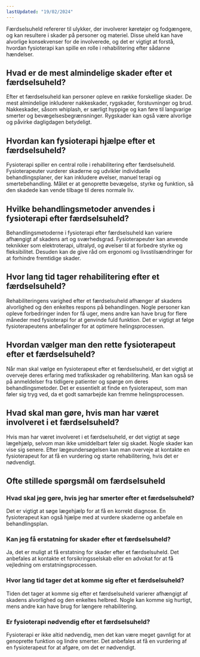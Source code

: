 ```yaml
---
lastUpdated: "19/02/2024"
---
```


Færdselsuheld refererer til ulykker, der involverer køretøjer og fodgængere, og kan resultere i skader på personer og materiel. Disse uheld kan have alvorlige konsekvenser for de involverede, og det er vigtigt at forstå, hvordan fysioterapi kan spille en rolle i rehabilitering efter sådanne hændelser.

## Hvad er de mest almindelige skader efter et færdselsuheld?

Efter et færdselsuheld kan personer opleve en række forskellige skader. De mest almindelige inkluderer nakkeskader, rygskader, forstuvninger og brud. Nakkeskader, såsom whiplash, er særligt hyppige og kan føre til langvarige smerter og bevægelsesbegrænsninger. Rygskader kan også være alvorlige og påvirke dagligdagen betydeligt.

## Hvordan kan fysioterapi hjælpe efter et færdselsuheld?

Fysioterapi spiller en central rolle i rehabilitering efter færdselsuheld. Fysioterapeuter vurderer skaderne og udvikler individuelle behandlingsplaner, der kan inkludere øvelser, manuel terapi og smertebehandling. Målet er at genoprette bevægelse, styrke og funktion, så den skadede kan vende tilbage til deres normale liv.

## Hvilke behandlingsmetoder anvendes i fysioterapi efter færdselsuheld?

Behandlingsmetoderne i fysioterapi efter færdselsuheld kan variere afhængigt af skadens art og sværhedsgrad. Fysioterapeuter kan anvende teknikker som elektroterapi, ultralyd, og øvelser til at forbedre styrke og fleksibilitet. Desuden kan de give råd om ergonomi og livsstilsændringer for at forhindre fremtidige skader.

## Hvor lang tid tager rehabilitering efter et færdselsuheld?

Rehabiliteringens varighed efter et færdselsuheld afhænger af skadens alvorlighed og den enkeltes respons på behandlingen. Nogle personer kan opleve forbedringer inden for få uger, mens andre kan have brug for flere måneder med fysioterapi for at genvinde fuld funktion. Det er vigtigt at følge fysioterapeutens anbefalinger for at optimere helingsprocessen.

## Hvordan vælger man den rette fysioterapeut efter et færdselsuheld?

Når man skal vælge en fysioterapeut efter et færdselsuheld, er det vigtigt at overveje deres erfaring med trafikskader og rehabilitering. Man kan også se på anmeldelser fra tidligere patienter og spørge om deres behandlingsmetoder. Det er essentielt at finde en fysioterapeut, som man føler sig tryg ved, da et godt samarbejde kan fremme helingsprocessen.

## Hvad skal man gøre, hvis man har været involveret i et færdselsuheld?

Hvis man har været involveret i et færdselsuheld, er det vigtigt at søge lægehjælp, selvom man ikke umiddelbart føler sig skadet. Nogle skader kan vise sig senere. Efter lægeundersøgelsen kan man overveje at kontakte en fysioterapeut for at få en vurdering og starte rehabilitering, hvis det er nødvendigt.

## Ofte stillede spørgsmål om færdselsuheld

### Hvad skal jeg gøre, hvis jeg har smerter efter et færdselsuheld?

Det er vigtigt at søge lægehjælp for at få en korrekt diagnose. En fysioterapeut kan også hjælpe med at vurdere skaderne og anbefale en behandlingsplan.

### Kan jeg få erstatning for skader efter et færdselsuheld?

Ja, det er muligt at få erstatning for skader efter et færdselsuheld. Det anbefales at kontakte et forsikringsselskab eller en advokat for at få vejledning om erstatningsprocessen.

### Hvor lang tid tager det at komme sig efter et færdselsuheld?

Tiden det tager at komme sig efter et færdselsuheld varierer afhængigt af skadens alvorlighed og den enkeltes helbred. Nogle kan komme sig hurtigt, mens andre kan have brug for længere rehabilitering.

### Er fysioterapi nødvendig efter et færdselsuheld?

Fysioterapi er ikke altid nødvendig, men det kan være meget gavnligt for at genoprette funktion og lindre smerter. Det anbefales at få en vurdering af en fysioterapeut for at afgøre, om det er nødvendigt.
